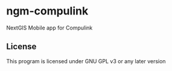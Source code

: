 ngm-compulink
=============

NextGIS Mobile app for Compulink

License
-------------
This program is licensed under GNU GPL v3 or any later version
